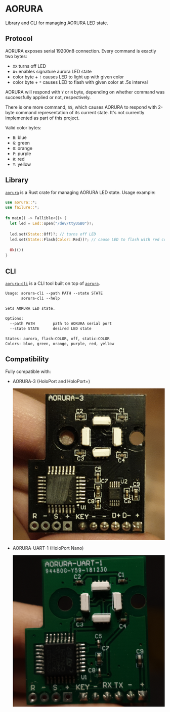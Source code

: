 # AORURA

Library and CLI for managing AORURA LED state.

## Protocol

AORURA exposes serial 19200n8 connection. Every command is exactly two bytes:

- `XX` turns off LED
- `A<` enables signature aurora LED state
- color byte + `!` causes LED to light up with given color
- color byte + `*` causes LED to flash with given color at .5s interval

AORURA will respond with `Y` or `N` byte, depending on whether command was
successfully applied or not, respectively.

There is one more command, `SS`, which causes AORURA to respond with 2-byte
command representation of its current state. It's not currently implemented
as part of this project.

Valid color bytes:

- `B`: blue
- `G`: green
- `O`: orange
- `P`: purple
- `R`: red
- `Y`: yellow

## Library

[`aorura`](self) is a Rust crate for managing AORURA LED state. Usage example:

```rust
use aorura::*;
use failure::*;

fn main() -> Fallible<()> {
  let led = Led::open("/dev/ttyUSB0")?;

  led.set(State::Off)?; // turns off LED
  led.set(State::Flash(Color::Red))?; // cause LED to flash with red color

  Ok(())
}
```

## CLI

[`aorura-cli`](cli) is a CLI tool built on top of [`aorura`](#library).

```
Usage: aorura-cli --path PATH --state STATE
       aorura-cli --help

Sets AORURA LED state.

Options:
  --path PATH        path to AORURA serial port
  --state STATE      desired LED state

States: aurora, flash:COLOR, off, static:COLOR
Colors: blue, green, orange, purple, red, yellow
```

## Compatibility

Fully compatible with:

- AORURA-3 (HoloPort and HoloPort+)

  ![AORURA-3 photo](res/aorura-3.jpg)

- AORURA-UART-1 (HoloPort Nano)

  ![AORURA-UART-1 photo](res/aorura-uart-1.jpg)
